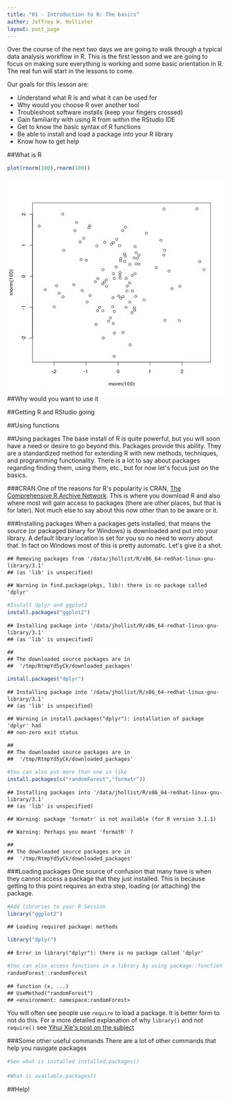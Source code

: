 ```yaml
---
title: "01 - Introduction to R: The basics"
author: Jeffrey W. Hollister
layout: post_page
---
```


Over the course of the next two days we are going to walk through a typical data analysis workflow in R.  This is the first lesson and we are going to focus on making sure everything is working and some basic orientation in R.  The real fun will start in the lessons to come.  

Our goals for this lesson are:

- Understand what R is and what it can be used for
- Why would you choose R over another tool
- Troubleshoot software installs (keep your fingers crossed)
- Gain familiarity with using R from within the RStudio IDE
- Get to know the basic syntax of R functions
- Be able to install and load a package into your R library
- Know how to get help

##What is R

```r
plot(rnorm(100),rnorm(100))
```

![plot of chunk unnamed-chunk-1](figure/unnamed-chunk-1-1.png) 
##Why would you want to use it

##Getting R and RStudio going

##Using functions

##Using packages
The base install of R is quite powerful, but you will soon have a need or desire to go beyond this.  Packages provide this ability.  They are a standardized method for extending R with new methods, techniques, and programming functionality.  There is a lot to say about packages regarding finding them, using them, etc., but for now let's focus just on the basics.  

###CRAN
One of the reasons for R's popularity is CRAN, [The Comprehensive R Archive Network](http://cran.r-project.org/).  This is where you download R and also where most will gain access to packages (there are other places, but that is for later).  Not much else to say about this now other than to be aware or it.

###Installing packages
When a packages gets installed, that means the source (or packaged binary for Windows) is downloaded and put into your library.  A default library location is set for you so no need to worry about that.  In fact on Windows most of this is pretty automatic.  Let's give it a shot.


```
## Removing packages from '/data/jhollist/R/x86_64-redhat-linux-gnu-library/3.1'
## (as 'lib' is unspecified)
```

```
## Warning in find.package(pkgs, lib): there is no package called 'dplyr'
```



```r
#Install dplyr and ggplot2
install.packages("ggplot2")
```

```
## Installing package into '/data/jhollist/R/x86_64-redhat-linux-gnu-library/3.1'
## (as 'lib' is unspecified)
```

```
## 
## The downloaded source packages are in
## 	'/tmp/RtmpYd5yCk/downloaded_packages'
```

```r
install.packages("dplyr")
```

```
## Installing package into '/data/jhollist/R/x86_64-redhat-linux-gnu-library/3.1'
## (as 'lib' is unspecified)
```

```
## Warning in install.packages("dplyr"): installation of package 'dplyr' had
## non-zero exit status
```

```
## 
## The downloaded source packages are in
## 	'/tmp/RtmpYd5yCk/downloaded_packages'
```

```r
#You can also put more than one in like
install.packages(c("randomForest","formatr"))
```

```
## Installing packages into '/data/jhollist/R/x86_64-redhat-linux-gnu-library/3.1'
## (as 'lib' is unspecified)
```

```
## Warning: package 'formatr' is not available (for R version 3.1.1)
```

```
## Warning: Perhaps you meant 'formatR' ?
```

```
## 
## The downloaded source packages are in
## 	'/tmp/RtmpYd5yCk/downloaded_packages'
```

###Loading packages
One source of confusion that many have is when they cannot access a package that they just installed. This is because getting to this point requires an extra step, loading (or attaching) the package.   


```r
#Add libraries to your R Session
library("ggplot2")
```

```
## Loading required package: methods
```

```r
library("dplyr")
```

```
## Error in library("dplyr"): there is no package called 'dplyr'
```

```r
#You can also access functions in a library by using package::function
randomForest::randomForest
```

```
## function (x, ...) 
## UseMethod("randomForest")
## <environment: namespace:randomForest>
```

You will often see people use `require` to load a package. It is better form to not do this. For a more detailed explanation of why `library()` and not `require()` see [Yihui Xie's post on the subject](http://yihui.name/en/2014/07/library-vs-require/.)

###Some other useful commands
There are a lot of other commands that help you navigate packages


```r
#See what is installed installed.packages()

#What is available.packages()
```

##Help!
